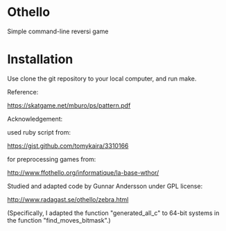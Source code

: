 # Othello

Simple command-line reversi game

# Installation

Use clone the git repository to your local computer, and run make.


Reference:

https://skatgame.net/mburo/ps/pattern.pdf

Acknowledgement:

used ruby script from:

https://gist.github.com/tomykaira/3310166

for preprocessing games from:

http://www.ffothello.org/informatique/la-base-wthor/

Studied and adapted code by Gunnar Andersson under GPL license:

http://www.radagast.se/othello/zebra.html

(Specifically, I adapted the function "generated_all_c" to 64-bit systems in the function "find_moves_bitmask".)